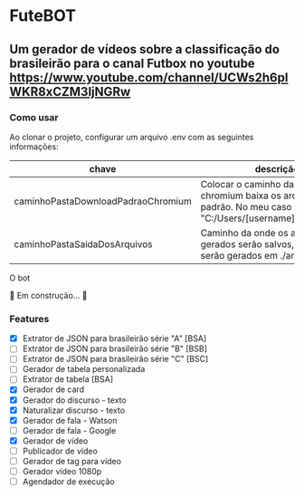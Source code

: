 <!-- ![alt text](https://github.com/michelsantana/futbot/blob/[branch]/image.jpg?raw=true) -->

# FuteBOT

## Um gerador de vídeos sobre a classificação do brasileirão para o canal Futbox no youtube https://www.youtube.com/channel/UCWs2h6plWKR8xCZM3ljNGRw

### Como usar
Ao clonar o projeto, configurar um arquivo .env com as seguintes informações:

 chave                               | descrição                                                                                                                    
------------------------------------- | -----------------------------------------------------------------------------------------------------------------------------
 caminhoPastaDownloadPadraoChromium  | Colocar o caminho da pasta onde o chromium baixa os arquivos por padrão. No meu caso foi em "C:/Users/[username]/Downloads/" 
 caminhoPastaSaidaDosArquivos        | Caminho da onde os arquivos gerados serão salvos, por padrão serão gerados em ./archive

O bot 

🚧  Em construção...  🚧


### Features

- [x] Extrator de JSON para brasileirão série "A" [BSA]
- [ ] Extrator de JSON para brasileirão série "B" [BSB]
- [ ] Extrator de JSON para brasileirão série "C" [BSC]
- [ ] Gerador de tabela personalizada
- [ ] Extrator de tabela [BSA]
- [x] Gerador de card 
- [x] Gerador do discurso - texto
- [x] Naturalizar discurso - texto
- [x] Gerador de fala - Watson
- [ ] Gerador de fala - Google 
- [x] Gerador de vídeo
- [ ] Publicador de vídeo
- [ ] Gerador de tag para vídeo
- [ ] Gerador vídeo 1080p
- [ ] Agendador de execução
